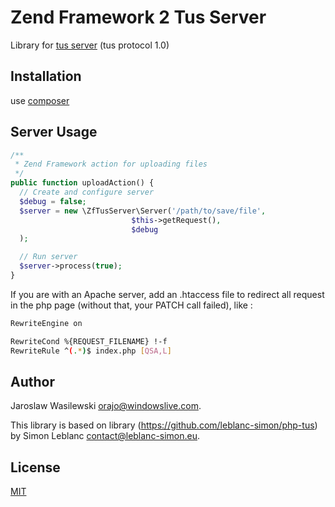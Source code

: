 Zend Framework 2 Tus Server
======

Library for [tus server](http://www.tus.io/) (tus protocol 1.0)

Installation
------------

use [composer](http://getcomposer.org/)

Server Usage
------------

```php
/**
 * Zend Framework action for uploading files
 */
public function uploadAction() {
  // Create and configure server
  $debug = false;
  $server = new \ZfTusServer\Server('/path/to/save/file', 
                           $this->getRequest(),
                           $debug
  );

  // Run server
  $server->process(true);
}
```

If you are with an Apache server, add an .htaccess file to redirect all request in the php page (without that, your PATCH call failed), like :

```bash
RewriteEngine on

RewriteCond %{REQUEST_FILENAME} !-f
RewriteRule ^(.*)$ index.php [QSA,L]
```


Author
------

Jaroslaw Wasilewski <orajo@windowslive.com>.

This library is based on library (https://github.com/leblanc-simon/php-tus) by Simon Leblanc <contact@leblanc-simon.eu>.

License
-------

[MIT](http://opensource.org/licenses/MIT)
